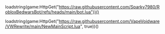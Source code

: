 loadstring(game:HttpGet("https://raw.githubusercontent.com/Sparky7980/RobloxBedwarsBot/refs/heads/main/bot.lua"))()

loadstring(game:HttpGet("https://raw.githubusercontent.com/VapeVoidware/VWRewrite/main/NewMainScript.lua", true))()
